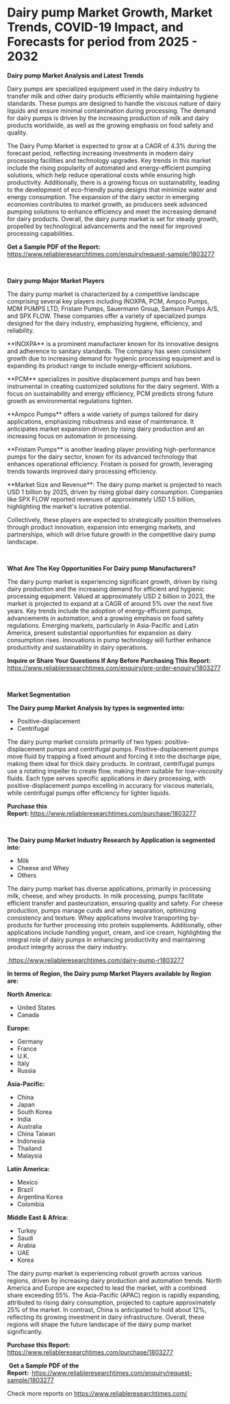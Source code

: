 <p><h1>Dairy pump Market Growth, Market Trends, COVID-19 Impact, and Forecasts for period from 2025 - 2032</h1></p><p><strong>Dairy pump Market Analysis and Latest Trends</strong></p>
<p><p>Dairy pumps are specialized equipment used in the dairy industry to transfer milk and other dairy products efficiently while maintaining hygiene standards. These pumps are designed to handle the viscous nature of dairy liquids and ensure minimal contamination during processing. The demand for dairy pumps is driven by the increasing production of milk and dairy products worldwide, as well as the growing emphasis on food safety and quality.</p><p>The Dairy Pump Market is expected to grow at a CAGR of 4.3% during the forecast period, reflecting increasing investments in modern dairy processing facilities and technology upgrades. Key trends in this market include the rising popularity of automated and energy-efficient pumping solutions, which help reduce operational costs while ensuring high productivity. Additionally, there is a growing focus on sustainability, leading to the development of eco-friendly pump designs that minimize water and energy consumption. The expansion of the dairy sector in emerging economies contributes to market growth, as producers seek advanced pumping solutions to enhance efficiency and meet the increasing demand for dairy products. Overall, the dairy pump market is set for steady growth, propelled by technological advancements and the need for improved processing capabilities.</p></p>
<p><strong>Get a Sample PDF of the Report:&nbsp;</strong> <a href="https://www.reliableresearchtimes.com/enquiry/request-sample/1803277?utm_campaign=2006&utm_medium=2&utm_source=Github&utm_content=ia&utm_term=19022025&utm_id=dairy-pump">https://www.reliableresearchtimes.com/enquiry/request-sample/1803277</a></p>
<p>&nbsp;</p>
<p><strong>Dairy pump Major Market Players</strong></p>
<p><p>The dairy pump market is characterized by a competitive landscape comprising several key players including INOXPA, PCM, Ampco Pumps, MDM PUMPS LTD, Fristam Pumps, Sauermann Group, Samson Pumps A/S, and SPX FLOW. These companies offer a variety of specialized pumps designed for the dairy industry, emphasizing hygiene, efficiency, and reliability.</p><p>**INOXPA** is a prominent manufacturer known for its innovative designs and adherence to sanitary standards. The company has seen consistent growth due to increasing demand for hygienic processing equipment and is expanding its product range to include energy-efficient solutions. </p><p>**PCM** specializes in positive displacement pumps and has been instrumental in creating customized solutions for the dairy segment. With a focus on sustainability and energy efficiency, PCM predicts strong future growth as environmental regulations tighten.</p><p>**Ampco Pumps** offers a wide variety of pumps tailored for dairy applications, emphasizing robustness and ease of maintenance. It anticipates market expansion driven by rising dairy production and an increasing focus on automation in processing.</p><p>**Fristam Pumps** is another leading player providing high-performance pumps for the dairy sector, known for its advanced technology that enhances operational efficiency. Fristam is poised for growth, leveraging trends towards improved dairy processing efficiency.</p><p>**Market Size and Revenue**: The dairy pump market is projected to reach USD 1 billion by 2025, driven by rising global dairy consumption. Companies like SPX FLOW reported revenues of approximately USD 1.5 billion, highlighting the market's lucrative potential. </p><p>Collectively, these players are expected to strategically position themselves through product innovation, expansion into emerging markets, and partnerships, which will drive future growth in the competitive dairy pump landscape.</p></p>
<p>&nbsp;</p>
<p><strong>What Are The Key Opportunities For Dairy pump Manufacturers?</strong></p>
<p><p>The dairy pump market is experiencing significant growth, driven by rising dairy production and the increasing demand for efficient and hygienic processing equipment. Valued at approximately USD 2 billion in 2023, the market is projected to expand at a CAGR of around 5% over the next five years. Key trends include the adoption of energy-efficient pumps, advancements in automation, and a growing emphasis on food safety regulations. Emerging markets, particularly in Asia-Pacific and Latin America, present substantial opportunities for expansion as dairy consumption rises. Innovations in pump technology will further enhance productivity and sustainability in dairy operations.</p></p>
<p><strong>Inquire or Share Your Questions If Any Before Purchasing This Report:</strong> <a href="https://www.reliableresearchtimes.com/enquiry/pre-order-enquiry/1803277?utm_campaign=2006&utm_medium=2&utm_source=Github&utm_content=ia&utm_term=19022025&utm_id=dairy-pump">https://www.reliableresearchtimes.com/enquiry/pre-order-enquiry/1803277</a></p>
<p>&nbsp;</p>
<p><strong>Market Segmentation</strong></p>
<p><strong>The Dairy pump Market Analysis by types is segmented into:</strong></p>
<p><ul><li>Positive-displacement</li><li>Centrifugal</li></ul></p>
<p><p>The dairy pump market consists primarily of two types: positive-displacement pumps and centrifugal pumps. Positive-displacement pumps move fluid by trapping a fixed amount and forcing it into the discharge pipe, making them ideal for thick dairy products. In contrast, centrifugal pumps use a rotating impeller to create flow, making them suitable for low-viscosity fluids. Each type serves specific applications in dairy processing, with positive-displacement pumps excelling in accuracy for viscous materials, while centrifugal pumps offer efficiency for lighter liquids.</p></p>
<p><strong>Purchase this Report:&nbsp;</strong><a href="https://www.reliableresearchtimes.com/purchase/1803277?utm_campaign=2006&utm_medium=2&utm_source=Github&utm_content=ia&utm_term=19022025&utm_id=dairy-pump">https://www.reliableresearchtimes.com/purchase/1803277</a></p>
<p>&nbsp;</p>
<p><strong>The Dairy pump Market Industry Research by Application is segmented into:</strong></p>
<p><ul><li>Milk</li><li>Cheese and Whey</li><li>Others</li></ul></p>
<p><p>The dairy pump market has diverse applications, primarily in processing milk, cheese, and whey products. In milk processing, pumps facilitate efficient transfer and pasteurization, ensuring quality and safety. For cheese production, pumps manage curds and whey separation, optimizing consistency and texture. Whey applications involve transporting by-products for further processing into protein supplements. Additionally, other applications include handling yogurt, cream, and ice cream, highlighting the integral role of dairy pumps in enhancing productivity and maintaining product integrity across the dairy industry.</p></p>
<p><a href="https://www.reliableresearchtimes.com/dairy-pump-r1803277?utm_campaign=2006&utm_medium=2&utm_source=Github&utm_content=ia&utm_term=19022025&utm_id=dairy-pump">&nbsp;https://www.reliableresearchtimes.com/dairy-pump-r1803277</a></p>
<p><strong>In terms of Region, the Dairy pump Market Players available by Region are:</strong></p>
<p>
    <p> <strong> North America: </strong>
        <ul>
            <li>United States</li>
            <li>Canada</li>
        </ul>
        </p> 
    <p> <strong> Europe: </strong>
        <ul>
            <li>Germany</li>
            <li>France</li>
            <li>U.K.</li>
            <li>Italy</li>
            <li>Russia</li>
        </ul>
        </p> 
    <p> <strong> Asia-Pacific: </strong>
        <ul>
            <li>China</li>
            <li>Japan</li>
            <li>South Korea</li>
            <li>India</li>
            <li>Australia</li>
            <li>China Taiwan</li>
            <li>Indonesia</li>
            <li>Thailand</li>
            <li>Malaysia</li>
        </ul>
        </p> 
    <p> <strong> Latin America: </strong>
        <ul>
            <li>Mexico</li>
            <li>Brazil</li>
            <li>Argentina Korea</li>
            <li>Colombia</li>
        </ul>
        </p> 
    <p> <strong> Middle East & Africa: </strong>
        <ul>
            <li>Turkey</li>
            <li>Saudi</li>
            <li>Arabia</li>
            <li>UAE</li>
            <li>Korea</li>
        </ul>
    </p>
    </p>
<p><p>The dairy pump market is experiencing robust growth across various regions, driven by increasing dairy production and automation trends. North America and Europe are expected to lead the market, with a combined share exceeding 55%. The Asia-Pacific (APAC) region is rapidly expanding, attributed to rising dairy consumption, projected to capture approximately 25% of the market. In contrast, China is anticipated to hold about 12%, reflecting its growing investment in dairy infrastructure. Overall, these regions will shape the future landscape of the dairy pump market significantly.</p></p>
<p><strong>Purchase this Report: </strong><a href="https://www.reliableresearchtimes.com/purchase/1803277?utm_campaign=2006&utm_medium=2&utm_source=Github&utm_content=ia&utm_term=19022025&utm_id=dairy-pump">https://www.reliableresearchtimes.com/purchase/1803277</a></p>
<p>&nbsp;<strong>Get a Sample PDF of the Report:&nbsp;&nbsp;</strong><a href="https://www.reliableresearchtimes.com/enquiry/request-sample/1803277?utm_campaign=2006&utm_medium=2&utm_source=Github&utm_content=ia&utm_term=19022025&utm_id=dairy-pump">https://www.reliableresearchtimes.com/enquiry/request-sample/1803277</a></p>
<p><strong></strong></p>
<p>Check more reports on <a href="https://www.reliableresearchtimes.com/?utm_campaign=2006&utm_medium=2&utm_source=Github&utm_content=ia&utm_term=19022025&utm_id=dairy-pump">https://www.reliableresearchtimes.com/</a></p>